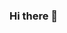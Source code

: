 ### Hi there 👋

<!--
**annusing/annusing** is a ✨ _special_ ✨ repository because its `README.md` (this file) appears on your GitHub profile.

Here are some ideas to get you started:

- 🔭 I’m currently working on python,pycharm,relp.it
- 🌱 I’m currently learning coding
- 👯 I’m looking to collaborate on github,python and programming hero.
- 🤔 I’m looking for help with programming hero
- 💬 Ask me about can i meet programming hero mahabub sir.
- 📫 How to reach me: programming hero mahabub sir
- 😄 Pronouns: ...
- ⚡ Fun fact: ...
-->
